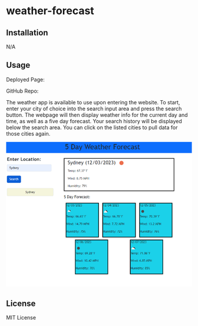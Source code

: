 # weather-forecast

## Installation

N/A

## Usage

Deployed Page: 

GitHub Repo: 

The weather app is available to use upon entering the website. To start, enter your city of choice into the search input area and press the search button. The webpage will then display weather info for the current day and time, as well as a five day forecast. Your search history will be displayed below the search area. You can click on the listed cities to pull data for those cities again.

![Picture of weather app](./Assets/Images/WeatherScreenshot.png)

## License

MIT License